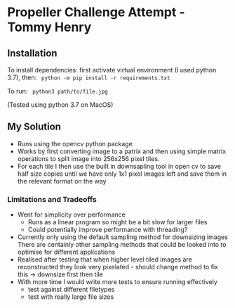 # Propeller Challenge Attempt - Tommy Henry

## Installation
To install dependencies:
first activate virtual environment (I used python 3.7), then:
<code>
python -m pip install -r requirements.txt
</code>

To run:
<code>
python3 path/to/file.jpg
</code>

(Tested using python 3.7 on MacOS)

## My Solution
* Runs using the opencv python package
* Works by first converting image to a patrix and 
then using simple matrix operations to split image into 256x256 pixel
tiles. 
* For each tile I then use the built in downsapling tool in open cv to
save half size copies until we have only 1x1 pixel images left and 
save them in the relevant format on the way

### Limitations and Tradeoffs
* Went for simplicity over performance
  * Runs as a linear program so might be a bit slow for larger files
  * Could potentially improve performance with threading?
* Currently only using the default sampling method for downsizing images
There are centainly other sampling methods that could be looked into 
to optimise for different applications
* Realised after testing that when higher level tiled images are reconstructed
they look very pixelated - should change method to fix this -> downsize first
then tile
* With more time I would write more tests to ensure running effectively
    * test against different filetypes
    * test with really large file sizes
 
